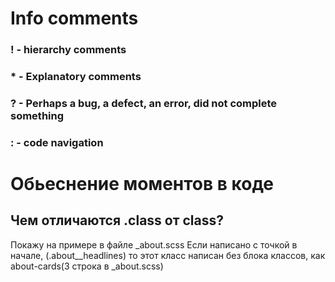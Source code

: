 # Info comments
### ! - hierarchy comments
### * - Explanatory comments
### ? - Perhaps a bug, a defect, an error, did not complete something
### : - code navigation


# Обьеснение моментов в коде

## Чем отличаются .class от class?
Покажу на примере в файле _about.scss
Если написано с точкой в начале, (.about__headlines) то
этот класс написан без блока классов, как about-cards(3 строка в _about.scss)